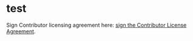 # test
Sign Contributor licensing agreement here: <a href="https://www.clahub.com/agreements/abarrell/test">sign the Contributor License Agreement</a>.
